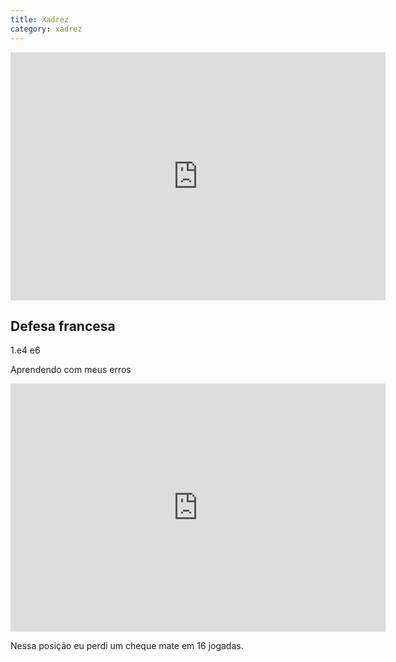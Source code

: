 ```yaml
---
title: Xadrez
category: xadrez
---
```





<iframe src="https://lichess.org/embed/kt6D4Jb8#0?theme=auto&bg=auto"
width=600 height=397 frameborder=0></iframe>

## Defesa francesa

1.e4 e6


Aprendendo com meus erros


<iframe src="https://lichess.org/embed/s2SvlrVy#177?theme=auto&bg=auto"
width=600 height=397 frameborder=0></iframe>

Nessa posição eu perdi um cheque mate em 16 jogadas.